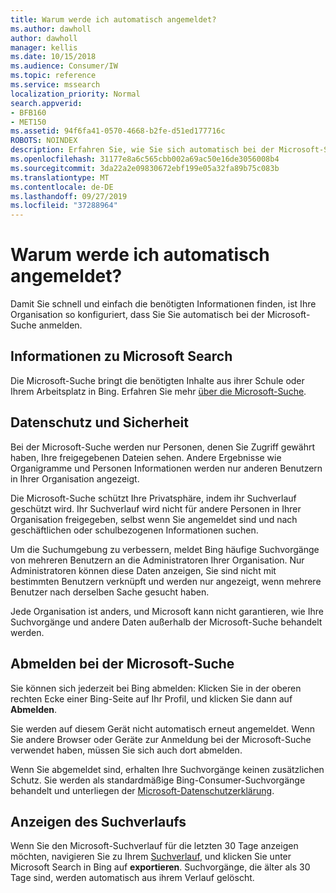 ```yaml
---
title: Warum werde ich automatisch angemeldet?
ms.author: dawholl
author: dawholl
manager: kellis
ms.date: 10/15/2018
ms.audience: Consumer/IW
ms.topic: reference
ms.service: mssearch
localization_priority: Normal
search.appverid:
- BFB160
- MET150
ms.assetid: 94f6fa41-0570-4668-b2fe-d51ed177716c
ROBOTS: NOINDEX
description: Erfahren Sie, wie Sie sich automatisch bei der Microsoft-Suche anmelden können, um Arbeitsergebnisse schnell und einfach zu finden.
ms.openlocfilehash: 31177e8a6c565cbb002a69ac50e16de3056008b4
ms.sourcegitcommit: 3da22a2e09830672ebf199e05a32fa89b75c083b
ms.translationtype: MT
ms.contentlocale: de-DE
ms.lasthandoff: 09/27/2019
ms.locfileid: "37288964"
---
```

# <a name="why-am-i-automatically-signed-in"></a>Warum werde ich automatisch angemeldet?

Damit Sie schnell und einfach die benötigten Informationen finden, ist Ihre Organisation so konfiguriert, dass Sie Sie automatisch bei der Microsoft-Suche anmelden.
  
## <a name="about-microsoft-search"></a>Informationen zu Microsoft Search

Die Microsoft-Suche bringt die benötigten Inhalte aus ihrer Schule oder Ihrem Arbeitsplatz in Bing. Erfahren Sie mehr [über die Microsoft-Suche](about-microsoft-search.md).
  
## <a name="privacy-and-security"></a>Datenschutz und Sicherheit

Bei der Microsoft-Suche werden nur Personen, denen Sie Zugriff gewährt haben, Ihre freigegebenen Dateien sehen. Andere Ergebnisse wie Organigramme und Personen Informationen werden nur anderen Benutzern in Ihrer Organisation angezeigt.
  
Die Microsoft-Suche schützt Ihre Privatsphäre, indem ihr Suchverlauf geschützt wird. Ihr Suchverlauf wird nicht für andere Personen in Ihrer Organisation freigegeben, selbst wenn Sie angemeldet sind und nach geschäftlichen oder schulbezogenen Informationen suchen.
  
Um die Suchumgebung zu verbessern, meldet Bing häufige Suchvorgänge von mehreren Benutzern an die Administratoren Ihrer Organisation. Nur Administratoren können diese Daten anzeigen, Sie sind nicht mit bestimmten Benutzern verknüpft und werden nur angezeigt, wenn mehrere Benutzer nach derselben Sache gesucht haben.
  
Jede Organisation ist anders, und Microsoft kann nicht garantieren, wie Ihre Suchvorgänge und andere Daten außerhalb der Microsoft-Suche behandelt werden.
  
## <a name="sign-out-of-microsoft-search"></a>Abmelden bei der Microsoft-Suche

Sie können sich jederzeit bei Bing abmelden: Klicken Sie in der oberen rechten Ecke einer Bing-Seite auf Ihr Profil, und klicken Sie dann auf **Abmelden**.
  
Sie werden auf diesem Gerät nicht automatisch erneut angemeldet. Wenn Sie andere Browser oder Geräte zur Anmeldung bei der Microsoft-Suche verwendet haben, müssen Sie sich auch dort abmelden. 
  
Wenn Sie abgemeldet sind, erhalten Ihre Suchvorgänge keinen zusätzlichen Schutz. Sie werden als standardmäßige Bing-Consumer-Suchvorgänge behandelt und unterliegen der [Microsoft-Datenschutzerklärung](https://privacy.microsoft.com/privacystatement).
  
## <a name="view-your-search-history"></a>Anzeigen des Suchverlaufs

Wenn Sie den Microsoft-Suchverlauf für die letzten 30 Tage anzeigen möchten, navigieren Sie zu Ihrem [Suchverlauf](https://ssl.bing.com/profile/history), und klicken Sie unter Microsoft Search in Bing auf **exportieren**. Suchvorgänge, die älter als 30 Tage sind, werden automatisch aus ihrem Verlauf gelöscht.

  

